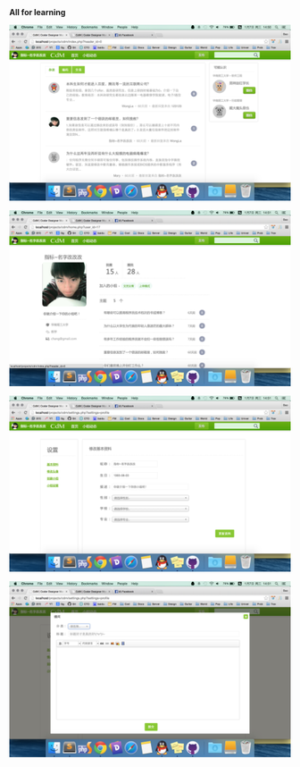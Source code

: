 <html>
	<b>All for learning</b>
</html>

![image](https://github.com/JackWong025/cdm/blob/master/resources/intros/intro1.png)

![image](https://github.com/JackWong025/cdm/blob/master/resources/intros/intro2.png)

![image](https://github.com/JackWong025/cdm/blob/master/resources/intros/intro3.png)

![image](https://github.com/JackWong025/cdm/blob/master/resources/intros/intro4.png)
